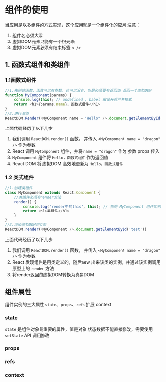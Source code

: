 # 组件的使用
当应用是以多组件的方式实现，这个应用就是一个组件化的应用
注意：
1. 组件名必须大写
2. 虚拟DOM元素只能有一个根元素
3. 虚拟DOM元素必须有结束标签 `< />`


## 1. 函数式组件和类组件

### 1.1函数式组件
```javascript
//1.先创建函数，函数可以有参数，也可以没有，但是必须要有返回值 返回一个虚拟DOM
function MyComponent(params) {
    console.log(this); // undefined , babel 编译开启严格模式
    return <h1>{params.name}，函数式组件</h1>
}
//2.进行渲染
ReactDOM.Render(<MyComponent name = "Hello" />,document.getElementById("test"));
```
上面代码经历了以下几步
1. 我们调用 `ReactDOM.render()` 函数， 并传入 `<MyComponent name = "dragon" />` 作为参数
2. React 调用 `MyComponent` 组件，并将 `name = "dragon"` 作为 参数 props 传入
3. `MyComponent` 组件将 `Hello，函数式组件` 作为返回值
4. React DOM 将 虚拟DOM 高效地更新为 `Hello，函数式组件` 

### 1.2 类式组件
```javascript
//1.创建类组件
class MyComponent extends React.Component {
    //类组件必须有render方法
    render() {
        console.log('render中的this', this); // 指向 MyComponent 组件实例对象
        return <h1>类组件</h1>
    }
}
//2.渲染虚拟DOM到页面
ReactDOM.render(<MyComponent />,document.getElementById('test'))
```
上面代码经历了以下几步
1. 我们调用 `ReactDOM.render()` 函数， 并传入 `<MyComponent name = "dragon" />` 作为参数
2. React 发现组件是用类定义的，随后new 出来该类的实例，并通过该实例调用原型上的 `render` 方法
3. 将render返回的虚拟DOM转换为真实DOM

## 组件属性
组件实例的三大属性 `state`、`props`、`refs`
扩展 context

### state
`state` 是组件对象最重要的属性，值是对象
状态数据不能直接修改，需要使用 `setState` API 调用修改

### props
### refs
### context